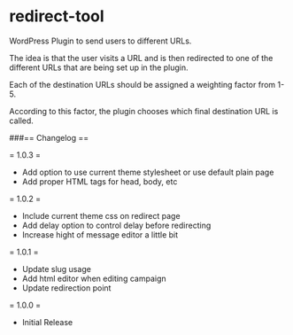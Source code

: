 # redirect-tool
WordPress Plugin to send users to different URLs. 

The idea is that the user visits a URL and is then redirected to one of the different URLs that are being set up in the plugin.

Each of the destination URLs should be assigned a weighting factor from 1-5. 

According to this factor, the plugin chooses which final destination URL is called.

###== Changelog ==

= 1.0.3 =
* Add option to use current theme stylesheet or use default plain page
* Add proper HTML tags for head, body, etc

= 1.0.2 =
* Include current theme css on redirect page
* Add delay option to control delay before redirecting
* Increase hight of message editor a little bit

= 1.0.1 =
* Update slug usage
* Add html editor when editing campaign
* Update redirection point

= 1.0.0 =
* Initial Release
